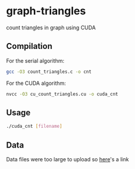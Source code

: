 # graph-triangles
count triangles in graph using CUDA


## Compilation 

For the serial algorithm:
```bash
gcc -O3 count_triangles.c -o cnt
```

For the CUDA algorithm:
```bash
nvcc -O3 cu_count_triangles.cu -o cuda_cnt
```

## Usage 
```bash
./cuda_cnt [filename]
```

## Data
Data files were too large to upload so [here](https://www.dropbox.com/sh/as8yyotojk53kom/AAB-jU0RdvO5GxiApBzDWqioa?dl=0)'s a link

